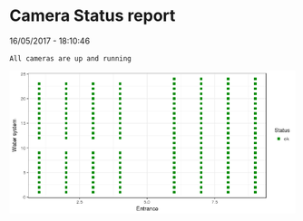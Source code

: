 Camera Status report
================
16/05/2017 - 18:10:46

    All cameras are up and running

![](camreport_files/figure-markdown_github/unnamed-chunk-2-1.png)
